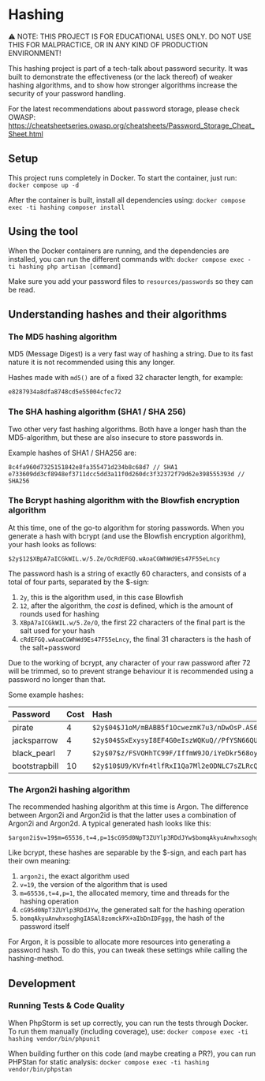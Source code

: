 # Hashing
⚠️ NOTE: THIS PROJECT IS FOR EDUCATIONAL USES ONLY. DO NOT USE THIS FOR MALPRACTICE, OR IN ANY KIND OF PRODUCTION ENVIRONMENT!

This hashing project is part of a tech-talk about password security. It was built to demonstrate the effectiveness (or the lack thereof) of weaker hashing algorithms, and to show how stronger algorithms increase the security of your password handling.

For the latest recommendations about password storage, please check OWASP: https://cheatsheetseries.owasp.org/cheatsheets/Password_Storage_Cheat_Sheet.html

## Setup
This project runs completely in Docker. To start the container, just run: `docker compose up -d`

After the container is built, install all dependencies using: `docker compose exec -ti hashing composer install`

## Using the tool
When the Docker containers are running, and the dependencies are installed, you can run the different commands with: `docker compose exec -ti hashing php artisan [command]`

Make sure you add your password files to `resources/passwords` so they can be read.

## Understanding hashes and their algorithms
### The MD5 hashing algorithm
MD5 (Message Digest) is a very fast way of hashing a string. Due to its fast nature it is not recommended using this any longer.

Hashes made with `md5()` are of a fixed 32 character length, for example:
```
e8287934a8dfa8748cd5e55004cfec72
```

### The SHA hashing algorithm (SHA1 / SHA 256)
Two other very fast hashing algorithms. Both have a longer hash than the MD5-algorithm, but these are also insecure to store passwords in.

Example hashes of SHA1 / SHA256 are:
```
8c4fa960d7325151842e8fa355471d234b8c68d7 // SHA1
e733609dd3cf8948ef3711dcc5dd3a11f0d260dc3f32372f79d62e398555393d // SHA256
```

### The Bcrypt hashing algorithm with the Blowfish encryption algorithm
At this time, one of the go-to algorithm for storing passwords. When you generate a hash with bcrypt (and use the Blowfish encryption algorithm), your hash looks as follows: 
```
$2y$12$XBpA7aICGkWIL.w/5.Ze/OcRdEFGQ.wAoaCGWhWd9Es47F55eLncy
```
The password hash is a string of exactly 60 characters, and consists of a total of four parts, separated by the $-sign:
1. `2y`, this is the algorithm used, in this case Blowfish
2. `12`, after the algorithm, the _cost_ is defined, which is the amount of rounds used for hashing
3. `XBpA7aICGkWIL.w/5.Ze/O`, the first 22 characters of the final part is the salt used for your hash
4. `cRdEFGQ.wAoaCGWhWd9Es47F55eLncy`, the final 31 characters is the hash of the salt+password

Due to the working of bcrypt, any character of your raw password after 72 will be trimmed, so to prevent strange behaviour it is recommended using a password no longer than that.

Some example hashes:

| Password      | Cost | Hash                                                           |
|:--------------|:-----|:---------------------------------------------------------------|
| pirate        | 4    | `$2y$04$J1oM/mBABB5f1OcwezmK7u3/nDwOsP.AS6yj82c/Ug0ocUfzW4kcu` |
| jacksparrow   | 4    | `$2y$04$SxExysyI8EF4G0eIszWQKuQ//PfYSN66QUb8m/TFHj7wPNHTwlQZe` |
| black_pearl   | 7    | `$2y$07$z/FSVOHhTC99F/IffmW9JO/iYeDkr568oyUUM6WWCgDMwu7CpXp.O` |
| bootstrapbill | 10   | `$2y$10$U9/KVfn4tlfRxI1Qa7Ml2eODNLC7sZLRcQuaL0D6MUcRiildpL7nW` |

### The Argon2i hashing algorithm
The recommended hashing algorithm at this time is Argon. The difference between Argon2i and Argon2id is that the latter uses a combination of Argon2i and Argon2d. A typical generated hash looks like this:
```
$argon2i$v=19$m=65536,t=4,p=1$cG95d0NpT3ZUYlp3RDdJYw$bomqAkyuAnwhxsoghgIASAl8zomckPX+aIbDnIDFggg
```
Like bcrypt, these hashes are separable by the $-sign, and each part has their own meaning:
1. `argon2i`, the exact algorithm used
2. `v=19`, the version of the algorithm that is used
3. `m=65536,t=4,p=1`, the allocated memory, time and threads for the hashing operation
4. `cG95d0NpT3ZUYlp3RDdJYw`, the generated salt for the hashing operation
5. `bomqAkyuAnwhxsoghgIASAl8zomckPX+aIbDnIDFggg`, the hash of the password itself

For Argon, it is possible to allocate more resources into generating a password hash. To do this, you can tweak these settings while calling the hashing-method.

## Development
### Running Tests & Code Quality
When PhpStorm is set up correctly, you can run the tests through Docker. To run them manually (including coverage), use: `docker compose exec -ti hashing vendor/bin/phpunit`

When building further on this code (and maybe creating a PR?), you can run PHPStan for static analysis: `docker compose exec -ti hashing vendor/bin/phpstan`